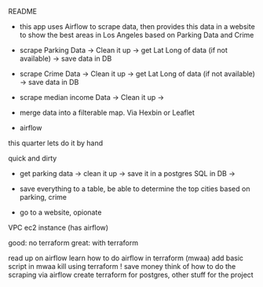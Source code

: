 README

- this app uses Airflow to scrape data, then provides this data in a website to show the best areas in Los Angeles based on Parking Data and Crime
 
- scrape Parking Data -> Clean it up -> get Lat Long of data (if not available) -> save data in DB
- scrape Crime Data -> Clean it up -> get Lat Long of data (if not available) -> save data in DB
- scrape median income Data -> Clean it up -> 
- merge data into a filterable map. Via Hexbin or Leaflet

- airflow 


this quarter
lets do it by hand


quick and dirty
- get parking data -> clean it up -> save it in a postgres SQL in DB -> 

- save everything to a table, be able to determine the top cities based on parking, crime

- go to a website, opionate


VPC
ec2 instance (has airflow)


good: no terraform
great: with terraform


read up on airflow
learn how to do airflow in terraform (mwaa)
add basic script in mwaa
kill using terraform ! save money
think of how to do the scraping via airflow
create terraform for postgres, other stuff for the project




